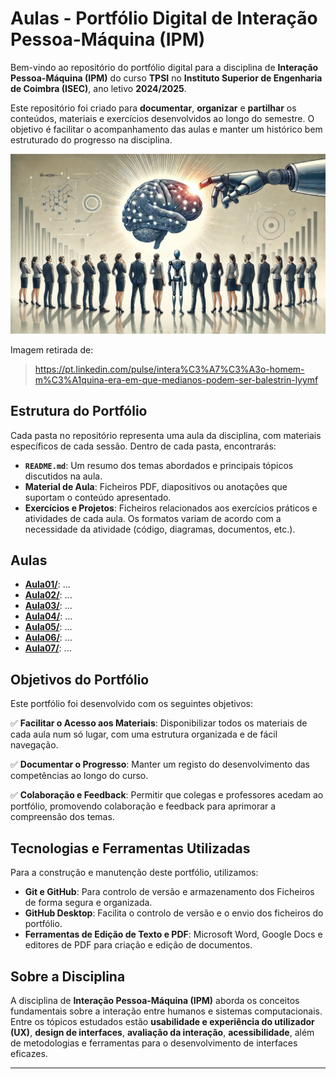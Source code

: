 # Aulas - Portfólio Digital de Interação Pessoa-Máquina (IPM)

Bem-vindo ao repositório do portfólio digital para a disciplina de **Interação Pessoa-Máquina (IPM)** do curso **TPSI** no **Instituto Superior de Engenharia de Coimbra (ISEC)**, ano letivo **2024/2025**.

Este repositório foi criado para **documentar**, **organizar** e **partilhar** os conteúdos, materiais e exercícios desenvolvidos ao longo do semestre. O objetivo é facilitar o acompanhamento das aulas e manter um histórico bem estruturado do progresso na disciplina.

![SO Imagem](./Imagens/IPM.png)

Imagem retirada de:
> https://pt.linkedin.com/pulse/intera%C3%A7%C3%A3o-homem-m%C3%A1quina-era-em-que-medianos-podem-ser-balestrin-lyymf

## Estrutura do Portfólio

Cada pasta no repositório representa uma aula da disciplina, com materiais específicos de cada sessão. Dentro de cada pasta, encontrarás:

- **`README.md`**: Um resumo dos temas abordados e principais tópicos discutidos na aula.
- **Material de Aula**: Ficheiros PDF, diapositivos ou anotações que suportam o conteúdo apresentado.
- **Exercícios e Projetos**: Ficheiros relacionados aos exercícios práticos e atividades de cada aula. Os formatos variam de acordo com a necessidade da atividade (código, diagramas, documentos, etc.).

## Aulas
- **[Aula01/](https://github.com/FilipeJeronimo/Portfolio-IPM/tree/main/2025-02%20-%20Fevereiro/21fev)**: ...
- **[Aula02/](https://github.com/FilipeJeronimo/Portfolio-IPM/tree/main/2025-02%20-%20Fevereiro/28fev)**: ...
- **[Aula03/](https://github.com/FilipeJeronimo/Portfolio-IPM/tree/main/2025-03%20-%20Março/07Mar)**: ...
- **[Aula04/](https://github.com/FilipeJeronimo/Portfolio-IPM/tree/main/2025-03%20-%20Mar%C3%A7o/14Mar)**: ...
- **[Aula05/](https://github.com/FilipeJeronimo/Portfolio-IPM/tree/main/2025-03%20-%20Mar%C3%A7o/21Mar)**: ...
- **[Aula06/](https://github.com/FilipeJeronimo/Portfolio-IPM/tree/main/2025-03%20-%20Mar%C3%A7o/28Mar)**: ...
- **[Aula07/](https://github.com/FilipeJeronimo/Portfolio-IPM/tree/main/2025-04%20-%20Abril/04Abr)**: ...

## Objetivos do Portfólio

Este portfólio foi desenvolvido com os seguintes objetivos:

✅ **Facilitar o Acesso aos Materiais**: Disponibilizar todos os materiais de cada aula num só lugar, com uma estrutura organizada e de fácil navegação.

✅ **Documentar o Progresso**: Manter um registo do desenvolvimento das competências ao longo do curso.

✅ **Colaboração e Feedback**: Permitir que colegas e professores acedam ao portfólio, promovendo colaboração e feedback para aprimorar a compreensão dos temas.

## Tecnologias e Ferramentas Utilizadas

Para a construção e manutenção deste portfólio, utilizamos:

- **Git e GitHub**: Para controlo de versão e armazenamento dos Ficheiros de forma segura e organizada.
- **GitHub Desktop**: Facilita o controlo de versão e o envio dos ficheiros do portfólio.
- **Ferramentas de Edição de Texto e PDF**: Microsoft Word, Google Docs e editores de PDF para criação e edição de documentos.

## Sobre a Disciplina

A disciplina de **Interação Pessoa-Máquina (IPM)** aborda os conceitos fundamentais sobre a interação entre humanos e sistemas computacionais. Entre os tópicos estudados estão **usabilidade e experiência do utilizador (UX)**, **design de interfaces**, **avaliação da interação**, **acessibilidade**, além de metodologias e ferramentas para o desenvolvimento de interfaces eficazes.

---

